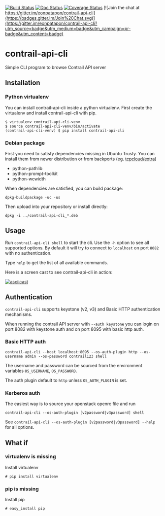 [![Build Status](https://travis-ci.org/eonpatapon/contrail-api-cli.svg?branch=master)](https://travis-ci.org/eonpatapon/contrail-api-cli)
[![Doc Status](https://readthedocs.org/projects/contrail-api-cli/badge/?version=latest)](http://contrail-api-cli.readthedocs.org/en/latest/)
[![Coverage Status](https://coveralls.io/repos/github/eonpatapon/contrail-api-cli/badge.svg?branch=master)](https://coveralls.io/github/eonpatapon/contrail-api-cli?branch=master)
[![Join the chat at https://gitter.im/eonpatapon/contrail-api-cli](https://badges.gitter.im/Join%20Chat.svg)](https://gitter.im/eonpatapon/contrail-api-cli?utm_source=badge&utm_medium=badge&utm_campaign=pr-badge&utm_content=badge)

contrail-api-cli
================
Simple CLI program to browse Contrail API server

## Installation

### Python virtualenv

You can install contrail-api-cli inside a python virtualenv. 
First create the virtualenv and install contrail-api-cli with pip.

    $ virtualenv contrail-api-cli-venv
    $ source contrail-api-cli-venv/bin/activate
    (contrail-api-cli-venv) $ pip install contrail-api-cli

### Debian package

First you need to satisfy dependencies missing in Ubuntu Trusty. You can
install them from newer distribution or from backports (eg.
[tcpcloud/extra](https://launchpad.net/~tcpcloud/+archive/ubuntu/extra))

- python-pathlib
- python-prompt-toolkit
- python-wcwidth

When dependencies are satisfied, you can build package:

    dpkg-buildpackage -uc -us

Then upload into your repository or install directly:

    dpkg -i ../contrail-api-cli_*.deb

## Usage

Run ``contrail-api-cli shell`` to start the cli. Use the ``-h`` option to see all supported options. By default it will try to connect to ``localhost`` on port ``8082`` with no authentication.
    
Type ``help`` to get the list of all available commands.

Here is a screen cast to see contrail-api-cli in action:

[![asciicast](https://asciinema.org/a/8jx1e0ge56auloah7m6hmpcuz.png)](https://asciinema.org/a/8jx1e0ge56auloah7m6hmpcuz)

## Authentication

``contrail-api-cli`` supports keystone (v2, v3) and Basic HTTP authentication mechanisms.

When running the contrail API server with ``--auth keystone`` you can login on port 8082 with keystone auth and on port 8095 with basic http auth.

### Basic HTTP auth

    contrail-api-cli --host localhost:8095 --os-auth-plugin http --os-username admin --os-password contrail123 shell

The username and password can be sourced from the environment variables ``OS_USERNAME``, ``OS_PASSWORD``.

The auth plugin default to ``http`` unless ``OS_AUTH_PLUGIN`` is set.

### Kerberos auth

The easiest way is to source your openstack openrc file and run

    contrail-api-cli --os-auth-plugin [v2password|v3password] shell

See ``contrail-api-cli --os-auth-plugin [v2password|v3password] --help`` for all options.

## What if

### virtualenv is missing

Install virtualenv

    # pip install virtualenv

### pip is missing

Install pip

    # easy_install pip
